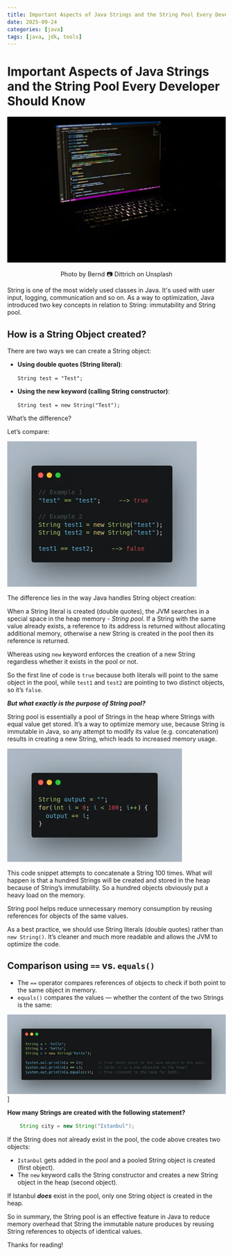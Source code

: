```yaml
---
title: Important Aspects of Java Strings and the String Pool Every Developer Should Know
date: 2025-09-24
categories: [java]
tags: [java, jdk, tools]
---
```


# Important Aspects of Java Strings and the String Pool Every Developer Should Know

![img_2.png](../assets/img/img_2.png)
<p style="text-align:center">Photo by Bernd 📷 Dittrich on Unsplash</p>

String is one of the most widely used classes in Java. It's used with user input, logging, communication and so on. As a way to optimization, Java introduced two key concepts in relation to String: immutability and String pool.

## How is a String Object created?
There are two ways we can create a String object:

- **Using double quotes (String literal)**:

  `String test = "Test";`

- **Using the new keyword (calling String constructor)**:

  `String test = new String("Test");`

What’s the difference?

Let’s compare:

![string-comparison.png](../assets/img/string-comparison.png)

The difference lies in the way Java handles String object creation:

When a String literal is created (double quotes), the JVM searches in a special space in the heap memory - _String pool_. 
If a String with the same value already exists, a reference to its address is returned without allocating additional memory, otherwise a new String is created in the pool then its reference is returned.

Whereas using `new` keyword enforces the creation of a new String regardless whether it exists in the pool or not.

So the first line of code is `true` because both literals will point to the same object in the pool, while `test1` and `test2` are pointing to two distinct objects, so it’s `false`.

**_But what exactly is the purpose of String pool?_**

String pool is essentially a pool of Strings in the heap where Strings with equal value get stored. 
It’s a way to optimize memory use, because String is immutable in Java, so any attempt to modify its value (e.g. concatenation) results in creating a new String, which leads to increased memory usage.

![concatenation.png](../assets/img/concatenation.png)

This code snippet attempts to concatenate a String 100 times. What will happen is that a hundred Strings will be created and stored in the heap because of String’s immutability. 
So a hundred objects obviously put a heavy load on the memory.

String pool helps reduce unnecessary memory consumption by reusing references for objects of the same values.

As a best practice, we should use String literals (double quotes) rather than `new String()`.
It’s cleaner and much more readable and allows the JVM to optimize the code.

## Comparison using `==` vs. `equals()`

- The `==` operator compares references of objects to check if both point to the same object in memory.
- `equals()` compares the values — whether the content of the two Strings is the same:

![comparison-2.png](../assets/img/comparison-2.png)]

**How many Strings are created with the following statement?**

```java
    String city = new String("Istanbul");
```

If the String does not already exist in the pool, the code above creates two objects:

- `Istanbul` gets added in the pool and a pooled String object is created (first object).
- The `new` keyword calls the String constructor and creates a new String object in the heap (second object).

If Istanbul **_does_** exist in the pool, only one String object is created in the heap.

So in summary, the String pool is an effective feature in Java to reduce memory overhead that String the immutable nature produces by reusing String references to objects of identical values.

Thanks for reading!
